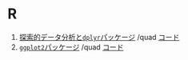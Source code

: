 # R

1. <a href = "https://github.com/alice0619/datascience/blob/master/R/eda_with_dplyr.pdf">探索的データ分析と`dplyr`パッケージ</a> /quad
<a href = "https://github.com/alice0619/datascience/blob/master/R/eda_with_dplyr.Rmd">コード</a>
2. <a href = "https://github.com/alice0619/datascience/blob/master/R/ggplot2.pdf">`ggplot2`パッケージ</a> /quad
<a href = "https://github.com/alice0619/datascience/blob/master/R/ggplot2.Rmd">コード</a>
